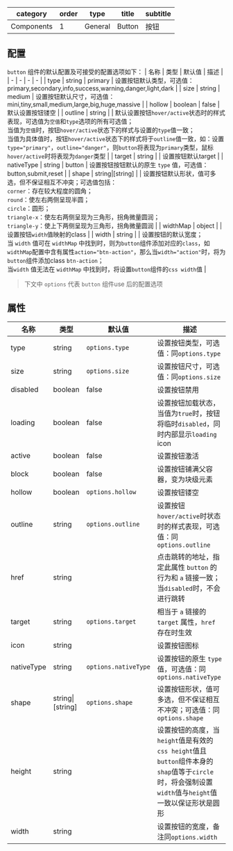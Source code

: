 | category   | order | type    | title  | subtitle |
|------------|-------|---------|--------|----------|
| Components | 1     | General | Button | 按钮     |

## 配置
`button` 组件的默认配置及可接受的配置选项如下：
| 名称 | 类型 | 默认值 | 描述 |
| - | - | - | - |
| type | string | primary | 设置按钮默认类型，可选值：primary,secondary,info,success,warning,danger,light,dark |
| size | string | medium | 设置按钮默认尺寸，可选值：mini,tiny,small,medium,large,big,huge,massive |
| hollow | boolean | false | 默认设置按钮镂空 |
| outline | string |  | 默认设置按钮`hover/active`状态时的样式表现，可选值为`空值`和`type`选项的所有可选值；<br>当值为`空值`时，按钮`hover/active`状态下的样式与设置的`type`值一致；<br>当值为具体值时，按钮`hover/active`状态下的样式将于`outline`值一致，如：设置`type="primary"`，`outline="danger"`，则`button`将表现为`primary`类型，鼠标`hover/active`时将表现为`danger`类型 |
| target | string | | 设置按钮默认target |
| nativeType | string | button | 设置按钮按钮默认的原生 `type` 值，可选值： button,submit,reset |
| shape | string&#124;[string] | | 设置按钮默认形状，值可多选，但不保证相互不冲突；可选值包括：<br>`corner`：存在较大程度的圆角；<br>`round`：使左右两侧呈现半圆；<br>`circle`：圆形；<br>`triangle-x`：使左右两侧呈现为三角形，拐角微量圆润；<br>`triangle-y`：使上下两侧呈现为三角形，拐角微量圆润 |
| widthMap | object | | 设置按钮`width`值映射的class |
| width | string | | 设置按钮的默认宽度；<br>当 `width` 值可在 `widthMap` 中找到时，则为`button`组件添加对应的`class`，如`widthMap`配置中含有属性`action="btn-action"`，那么当`width="action"`时，将为`button`组件添加class `btn-action`；<br>当`width` 值无法在 `widthMap` 中找到时，将设置`button`组件的`css width`值 |

> 下文中 `options` 代表 `button` 组件use 后的配置选项

## 属性
| 名称 | 类型 | 默认值  | 描述 |
| - | - | - | - |
| type | string | `options.type` | 设置按钮类型，可选值：同`options.type` |
| size | string | `options.size` | 设置按钮尺寸，可选值：同`options.size` |
| disabled | boolean | false | 设置按钮禁用 |
| loading | boolean | false | 设置按钮加载状态，当值为`true`时，按钮将临时`disabled`，同时内部显示`loading` icon |
| active | boolean | false | 设置按钮激活 |
| block | boolean | false | 设置按钮铺满父容器，变为块级元素 |
| hollow | boolean | `options.hollow` | 设置按钮镂空 |
| outline | string | `options.outline` | 设置按钮`hover/active`时状态时的样式表现，可选值：同`options.outline` |
| href | string | | 点击跳转的地址，指定此属性 `button` 的行为和 `a` 链接一致；当`disabled`时，不会进行跳转 |
| target | string | `options.target` | 相当于 `a` 链接的 `target` 属性，`href` 存在时生效 |
| icon | string | | 设置按钮图标 |
| nativeType | string | `options.nativeType` | 设置按钮的原生 `type` 值，可选值：同`options.nativeType` |
| shape | string&#124;[string] | `options.shape` | 设置按钮形状，值可多选，但不保证相互不冲突；可选值：同`options.shape` |
| height | string | | 设置按钮的高度，当`height`值是有效的`css height`值且`button`组件本身的`shap`值等于`circle`时，将会强制设置`width`值与`height`值一致以保证形状是圆形 |
| width | string | | 设置按钮的宽度，备注同`options.width` |
